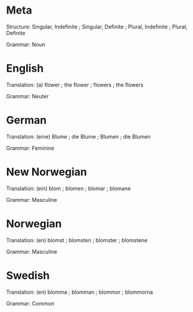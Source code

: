 Meta
====

Structure: Singular, Indefinite ; Singular, Definite ; Plural, Indefinite ; Plural, Definite

Grammar:   Noun



English
=======

Translation: (a) flower ; the flower ; flowers ; the flowers

Grammar:     Neuter



German
======

Translation: (eine) Blume ; die Blume ; Blumen ; die Blumen

Grammar:     Feminine



New Norwegian
=============

Translation: (ein) blom ; blomen ; blomar ; blomane

Grammar:     Masculine



Norwegian
=========

Translation: (en) blomst ; blomsten ; blomster ; blomstene

Grammar:     Masculine



Swedish
=======

Translation: (en) blomma ; blomman ; blommor ; blommorna

Grammar:     Common
